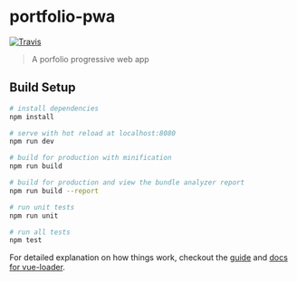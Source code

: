 # portfolio-pwa
[![Travis](https://img.shields.io/travis/klarkc/portfolio-pwa/master.svg)](https://travis-ci.org/klarkc/portfolio-pwa/branches)

> A porfolio progressive web app

## Build Setup

``` bash
# install dependencies
npm install

# serve with hot reload at localhost:8080
npm run dev

# build for production with minification
npm run build

# build for production and view the bundle analyzer report
npm run build --report

# run unit tests
npm run unit

# run all tests
npm test
```

For detailed explanation on how things work, checkout the [guide](http://vuejs-templates.github.io/webpack/) and [docs for vue-loader](http://vuejs.github.io/vue-loader).
